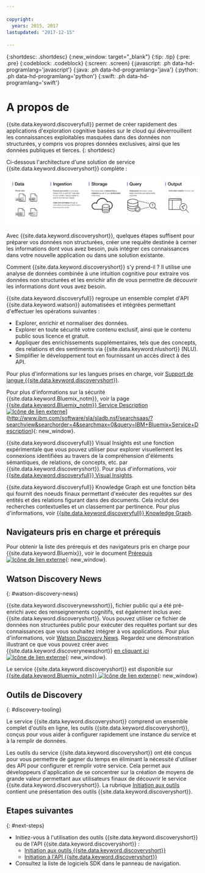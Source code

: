 ```yaml
---

copyright:
  years: 2015, 2017
lastupdated: "2017-12-15"

---
```


{:shortdesc: .shortdesc}
{:new_window: target="_blank"}
{:tip: .tip}
{:pre: .pre}
{:codeblock: .codeblock}
{:screen: .screen}
{:javascript: .ph data-hd-programlang='javascript'}
{:java: .ph data-hd-programlang='java'}
{:python: .ph data-hd-programlang='python'}
{:swift: .ph data-hd-programlang='swift'}

# A propos de

{{site.data.keyword.discoveryfull}} permet de créer rapidement des applications d'exploration cognitive basées sur le cloud qui déverrouillent les connaissances exploitables masquées dans des données non structurées, y compris vos propres données exclusives, ainsi que les données publiques et tierces.
{: shortdesc}

Ci-dessous l'architecture d'une solution de service {{site.data.keyword.discoveryshort}} complète :

![Diagramme d'architecture Discovery](images/discovery-flow.png)

Avec {{site.data.keyword.discoveryshort}}, quelques étapes suffisent pour préparer vos données non structurées, créer une requête destinée à cerner les informations dont vous avez besoin, puis intégrer ces connaissances dans votre nouvelle application ou dans une solution existante. 

Comment {{site.data.keyword.discoveryshort}} s'y prend-il ? Il utilise une analyse de données combinée à une intuition cognitive pour extraire vos données non structurées et les enrichir afin de vous permettre de découvrir les informations dont vous avez besoin. 

{{site.data.keyword.discoveryfull}} regroupe un ensemble complet d'API {{site.data.keyword.watson}} automatisées et intégrées permettant d'effectuer les opérations suivantes : 

- Explorer, enrichir et normaliser des données. 
- Explorer en toute sécurité votre contenu exclusif, ainsi que le contenu public sous licence et gratuit. 
- Appliquer des enrichissements supplémentaires, tels que des concepts, des relations et des sentiments via {{site.data.keyword.nlushort}} (NLU).
- Simplifier le développement tout en fournissant un accès direct à des API.

Pour plus d'informations sur les langues prises en charge, voir [Support de langue {{site.data.keyword.discoveryshort}}](/docs/services/discovery/language-support.html).

Pour plus d'informations sur la sécurité {{site.data.keyword.Bluemix_notm}}, voir la page [{{site.data.keyword.Bluemix_notm}} Service Description ![Icône de lien externe](../../icons/launch-glyph.svg "Icône de lien externe")](../../icons/launch-glyph.svg "Icône de lien externe")](http://www.ibm.com/software/sla/sladb.nsf/searchsaas/?searchview&searchorder=4&searchmax=0&query=IBM+Bluemix+Service+Description){: new_window}.

{{site.data.keyword.discoveryfull}} Visual Insights est une fonction expérimentale que vous pouvez utiliser pour explorer visuellement les connexions identifiées au travers de la compréhension d'éléments sémantiques, de relations, de concepts, etc. par {{site.data.keyword.discoveryshort}}. Pour plus d'informations, voir [{{site.data.keyword.discoveryfull}} Visual Insights](/docs/services/discovery/visual-insights.html).

{{site.data.keyword.discoveryfull}} Knowledge Graph est une fonction bêta qui fournit des noeuds finaux permettant d'exécuter des requêtes sur des entités et des relations figurant dans des documents. Cela inclut des recherches contextuelles et un classement par pertinence. Pour plus d'informations, voir [{{site.data.keyword.discoveryfull}} Knowledge Graph](/docs/services/discovery/building-kg.html). 

## Navigateurs pris en charge et prérequis

Pour obtenir la liste des prérequis et des navigateurs pris en charge pour {{site.data.keyword.Bluemix}}, voir le document [Prérequis![Icône de lien externe](../../icons/launch-glyph.svg "Icône de lien externe")](https://console.bluemix.net/docs/overview/prereqs.html#prereqs){: new_window}.

## Watson Discovery News
{: #watson-discovery-news}

{{site.data.keyword.discoverynewsshort}}, fichier public qui a été pré-enrichi avec des renseignements cognitifs, est également inclus avec {{site.data.keyword.discoveryshort}}. Vous pouvez utiliser ce fichier de données non structurées public pour exécuter des requêtes portant sur des connaissances que vous souhaitez intégrer à vos applications. Pour plus d'informations, voir [Watson Discovery News](/docs/services/discovery/watson-discovery-news.html#watson-discovery-news). Regardez une démonstration illustrant ce que vous pouvez créer avec {{site.data.keyword.discoverynewsshort}} [en cliquant ici ![Icône de lien externe](../../icons/launch-glyph.svg "Icône de lien externe")](https://discovery-news-demo.mybluemix.net/){: new_window}.

Le service {{site.data.keyword.discoveryshort}} est disponible sur [{{site.data.keyword.Bluemix_notm}} ![Icône de lien externe](../../icons/launch-glyph.svg "Icône de lien externe")](https://console.ng.bluemix.net/catalog/services/discovery/){: new_window}

## Outils de Discovery
{: #discovery-tooling}

Le service {{site.data.keyword.discoveryshort}} comprend un ensemble complet d'outils en ligne, les outils {{site.data.keyword.discoveryshort}}, conçus pour vous aider à configurer rapidement une instance du service et à la remplir de données. 

Les outils du service {{site.data.keyword.discoveryshort}} ont été conçus pour vous permettre de gagner du temps en éliminant la nécessité d'utiliser des API pour configurer et remplir votre service. Cela permet aux développeurs d'application de se concentrer sur la création de moyens de grande valeur permettant aux utilisateurs finaux de découvrir le service {{site.data.keyword.discoveryshort}}. La rubrique [Initiation aux outils](/docs/services/discovery/getting-started-tool.html) contient une présentation des outils {{site.data.keyword.discoveryshort}}. 


## Etapes suivantes
{: #next-steps}

- Initiez-vous à l'utilisation des outils {{site.data.keyword.discoveryshort}} ou de l'API {{site.data.keyword.discoveryshort}} :
    - [Initiation aux outils {{site.data.keyword.discoveryshort}}](/docs/services/discovery/getting-started-tool.html)
    - [Initiation à l'API {{site.data.keyword.discoveryshort}}](/docs/services/discovery/getting-started.html)
- Consultez la liste de logiciels SDK dans le panneau de navigation. 
